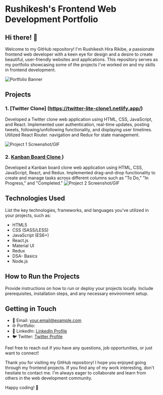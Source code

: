 # Rushikesh's Frontend Web Development Portfolio

## Hi there! 👋

Welcome to my GitHub repository! I'm Rushikesh Hira Rikibe, a passionate frontend web developer with a keen eye for design and a desire to create beautiful, user-friendly websites and applications. This repository serves as my portfolio showcasing some of the projects I've worked on and my skills in frontend development.

![Portfolio Banner](path/to/portfolio_banner.png) 

## Projects

### 1. [Twitter Clone] (https://twitter-lite-clone1.netlify.app/)
Developed a Twitter clone web application using HTML, CSS, JavaScript, and
React. Implemented user authentication, real-time updates, posting tweets,
following/unfollowing functionality, and displaying user timelines. Utilized React Router.
navigation and Redux for state management.

![Project 1 Screenshot/GIF](path/to/project1_screenshot.gif) 

### 2. [Kanban Board Clone ](https://kanban-board-project2.netlify.app/))
Developed a Kanban board clone web application using HTML, CSS,
JavaScript, React, and Redux. Implemented drag-and-drop functionality to create and
manage tasks across different columns such as "To Do," "In Progress," and "Completed."
![Project 2 Screenshot/GIF](path/to/project2_screenshot.gif)



## Technologies Used

List the key technologies, frameworks, and languages you've utilized in your projects, such as:

- HTML5
- CSS (SASS/LESS)
- JavaScript (ES6+)
- React.js 
- Material UI
- Redux
- DSA- Basics
- Node.js

## How to Run the Projects

Provide instructions on how to run or deploy your projects locally. Include prerequisites, installation steps, and any necessary environment setup.

## Getting in Touch

- 📧 Email: your.email@example.com
- 🌐 Portfolio:  <!-- If you have a personal website -->
- 💼 LinkedIn: [LinkedIn Profile](https://https://www.linkedin.com/in/rushikesh-rikibe-b13baa229)
- 🐦 Twitter: [Twitter Profile](https://twitter.com)

Feel free to reach out if you have any questions, job opportunities, or just want to connect!



Thank you for visiting my GitHub repository! I hope you enjoyed going through my frontend projects. If you find any of my work interesting, don't hesitate to contact me. I'm always eager to collaborate and learn from others in the web development community.

Happy coding! 🚀
